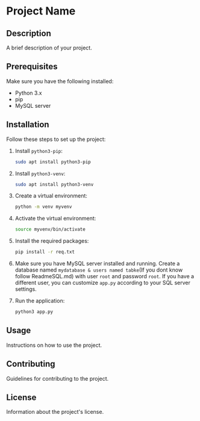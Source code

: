 # Project Name

## Description
A brief description of your project.

## Prerequisites
Make sure you have the following installed:
- Python 3.x
- pip
- MySQL server

## Installation
Follow these steps to set up the project:

1. Install `python3-pip`:
    ```bash
    sudo apt install python3-pip
    ```

2. Install `python3-venv`:
    ```bash
    sudo apt install python3-venv
    ```

3. Create a virtual environment:
    ```bash
    python -m venv myvenv
    ```

4. Activate the virtual environment:
    ```bash
    source myvenv/bin/activate
    ```

5. Install the required packages:
    ```bash
    pip install -r req.txt
    ```

6. Make sure you have MySQL server installed and running. Create a database named `mydatabase & users named tabke`(If you dont know follow ReadmeSQL.md) with user `root` and password `root`. If you have a different user, you can customize `app.py` according to your SQL server settings.

7. Run the application:
    ```bash
    python3 app.py
    ```

## Usage
Instructions on how to use the project.

## Contributing
Guidelines for contributing to the project.

## License
Information about the project's license.

